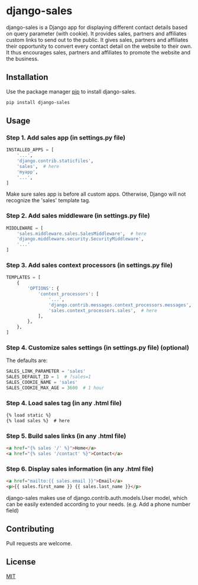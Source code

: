 # django-sales

django-sales is a Django app for displaying different contact details based on query parameter (with cookie).
It provides sales, partners and affiliates custom links to send out to the public.
It gives sales, partners and affiliates their opportunity to convert every contact detail on the website to their own.
It thus encourages sales, partners and affiliates to promote the website and the business. 

## Installation

Use the package manager [pip](https://pip.pypa.io/en/stable/) to install django-sales.

```bash
pip install django-sales
```

## Usage

### Step 1. Add sales app (in settings.py file)
```python
INSTALLED_APPS = [
    '...',
    'django.contrib.staticfiles',
    'sales',  # here 
    'myapp',
    '...',
]
```

Make sure sales app is before all custom apps. 
Otherwise, Django will not recognize the 'sales' template tag.

### Step 2. Add sales middleware (in settings.py file)
```python
MIDDLEWARE = [
    'sales.middleware.sales.SalesMiddleware',  # here 
    'django.middleware.security.SecurityMiddleware',
    '...'
]
```

### Step 3. Add sales context processors (in settings.py file)
```python
TEMPLATES = [
    {
        'OPTIONS': {
            'context_processors': [
                '...',
                'django.contrib.messages.context_processors.messages',
                'sales.context_processors.sales',  # here
            ],
        },
    },
]
```

### Step 4. Customize sales settings (in settings.py file) (optional)
The defaults are:
```python
SALES_LINK_PARAMETER = 'sales'
SALES_DEFAULT_ID = 1  # ?sales=1
SALES_COOKIE_NAME = 'sales'
SALES_COOKIE_MAX_AGE = 3600  # 1 hour
```

### Step 4. Load sales tag (in any .html file)
```html
{% load static %}
{% load sales %}  # here
```

### Step 5. Build sales links (in any .html file)
```html
<a href="{% sales '/' %}">Home</a>
<a href="{% sales '/contact' %}">Contact</a>
```

### Step 6. Display sales information (in any .html file)
```html
<a href="mailto:{{ sales.email }}">Email</a>
<p>{{ sales.first_name }} {{ sales.last_name }}</p>
```

django-sales makes use of django.contrib.auth.models.User model, which can be easily extended according to your needs. (e.g. Add a phone number field)

## Contributing
Pull requests are welcome.

## License
[MIT](https://choosealicense.com/licenses/mit/)
